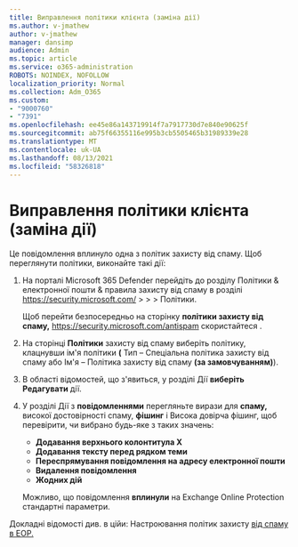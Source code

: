 ```yaml
---
title: Виправлення політики клієнта (заміна дії)
ms.author: v-jmathew
author: v-jmathew
manager: dansimp
audience: Admin
ms.topic: article
ms.service: o365-administration
ROBOTS: NOINDEX, NOFOLLOW
localization_priority: Normal
ms.collection: Adm_O365
ms.custom:
- "9000760"
- "7391"
ms.openlocfilehash: ee45e86a143719914f7a7917730d7e840e90625f
ms.sourcegitcommit: ab75f66355116e995b3cb5505465b31989339e28
ms.translationtype: MT
ms.contentlocale: uk-UA
ms.lasthandoff: 08/13/2021
ms.locfileid: "58326818"
---
```

# <a name="fix-tenant-policy-action-override"></a>Виправлення політики клієнта (заміна дії)

Це повідомлення вплинуло одна з політик захисту від спаму. Щоб переглянути політики, виконайте такі дії:

1. На порталі Microsoft 365 Defender перейдіть до розділу Політики & електронної пошти & правила захисту від спаму в розділі <https://security.microsoft.com/>  \>  \>  \>  Політики. 

   Щоб перейти безпосередньо на сторінку **політики захисту від спаму,** <https://security.microsoft.com/antispam> скористайтеся .

2. На сторінці **Політики** захисту від спаму виберіть політику, клацнувши ім'я політики  **(** Тип – Спеціальна політика захисту від спаму або Ім'я – Політика захисту від спаму **(за замовчуванням)**). 
3. В області відомостей, що з'явиться, у розділі Дії **виберіть** **Редагувати** дії.
4. У розділі Дії з **повідомленнями** перегляньте вирази для **спаму,** високої достовірності спаму,  **фішинг** і Висока довірча фішинг, щоб перевірити, чи вибрано будь-яке з таких значень: 
   - **Додавання верхнього колонтитула X**
   - **Додавання тексту перед рядком теми**
   - **Переспрямування повідомлення на адресу електронної пошти**
   - **Видалення повідомлення**
   - **Жодних дій**

   Можливо, що повідомлення **вплинули** на Exchange Online Protection стандартні параметри.

Докладні відомості див. в ційи: Настроювання політик захисту [від спаму в EOP.](https://docs.microsoft.com/microsoft-365/security/office-365-security/configure-your-spam-filter-policies)
